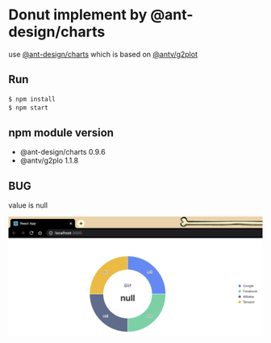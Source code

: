 # Donut implement by @ant-design/charts

use [@ant-design/charts](https://www.npmjs.com/package/@ant-design/charts) which is based on [@antv/g2plot](https://www.npmjs.com/package/@antv/g2plot)

## Run

```bash
$ npm install
$ npm start
```

## npm module version

- @ant-design/charts 0.9.6
- @antv/g2plo 1.1.8

## BUG

value is null

![](./bug.png)

